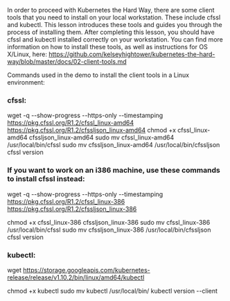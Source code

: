 In order to proceed with Kubernetes the Hard Way, there are some client tools that you need to install on your local workstation. These include cfssl and kubectl. This lesson introduces these tools and guides you through the process of installing them. After completing this lesson, you should have cfssl and kubectl installed correctly on your workstation.
You can find more information on how to install these tools, as well as instructions for OS X/Linux, here: https://github.com/kelseyhightower/kubernetes-the-hard-way/blob/master/docs/02-client-tools.md

Commands used in the demo to install the client tools in a Linux environment:

### cfssl:
wget -q --show-progress --https-only --timestamping \
  https://pkg.cfssl.org/R1.2/cfssl_linux-amd64 \
  https://pkg.cfssl.org/R1.2/cfssljson_linux-amd64
chmod +x cfssl_linux-amd64 cfssljson_linux-amd64
sudo mv cfssl_linux-amd64 /usr/local/bin/cfssl
sudo mv cfssljson_linux-amd64 /usr/local/bin/cfssljson
cfssl version
  
### If you want to work on an i386 machine, use these commands to install cfssl instead:
  wget -q --show-progress --https-only --timestamping \
    https://pkg.cfssl.org/R1.2/cfssl_linux-386 \
    https://pkg.cfssl.org/R1.2/cfssljson_linux-386
  
  chmod +x cfssl_linux-386 cfssljson_linux-386
  sudo mv cfssl_linux-386 /usr/local/bin/cfssl
  sudo mv cfssljson_linux-386 /usr/local/bin/cfssljson
  cfssl version
  
### kubectl:
  wget https://storage.googleapis.com/kubernetes-release/release/v1.10.2/bin/linux/amd64/kubectl
  
  chmod +x kubectl
  sudo mv kubectl /usr/local/bin/
  kubectl version --client  
